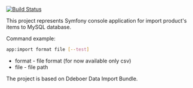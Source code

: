 [![Build Status](https://travis-ci.org/jack-kovzel/symfony_csv_import.svg?branch=master)](https://travis-ci.org/jack-kovzel/symfony_csv_import)

This project represents Symfony console application for import product's items to MySQL database.

Command example:

```sh
app:import format file [--test]
```

 - format - file format (for now available only csv)
 - file - file path

The project is based on Ddeboer Data Import Bundle.
